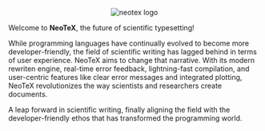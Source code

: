 <p align="center">
  <img
    src="https://raw.githubusercontent.com/NeoTeXCore/neotex/main/assets/logo.svg?token=GHSAT0AAAAAACFSFW6IJSPEMVFOLEX5S4VUZIARBNA"
    alt="neotex logo">
</p>

Welcome to **NeoTeX**, the future of scientific typesetting! 

While programming languages have continually evolved to become more developer-friendly, 
the field of scientific writing has lagged behind in terms of user experience. NeoTeX 
aims to change that narrative. With its modern rewriten engine, real-time error feedback, 
lightning-fast compilation, and user-centric features like clear error messages and 
integrated plotting, NeoTeX revolutionizes the way scientists and researchers create documents. 

A leap forward in scientific writing, finally aligning the field with the 
developer-friendly ethos that has transformed the programming world.
